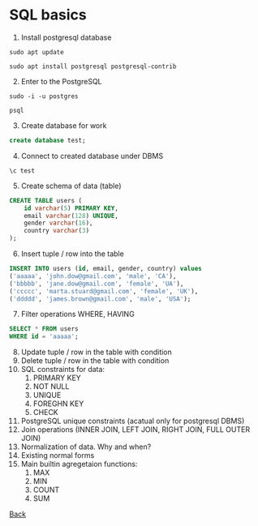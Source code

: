 # SQL basics

1. Install postgresql database
```shell
sudo apt update
```
```shell
sudo apt install postgresql postgresql-contrib
```
2. Enter to the PostgreSQL
```shell
sudo -i -u postgres
```
```shell
psql
```
3. Create database for work
```sql
create database test;
```
4. Connect to created database under DBMS
```shell
\c test
```
5. Create schema of data (table)
```sql
CREATE TABLE users (
    id varchar(5) PRIMARY KEY,
    email varchar(128) UNIQUE,
    gender varchar(16),
    country varchar(3)
);
```

6. Insert tuple / row into the table
```sql
INSERT INTO users (id, email, gender, country) values
('aaaaa', 'john.dow@gmail.com', 'male', 'CA'),
('bbbbb', 'jane.dow@gmail.com', 'female', 'UA'),
('ccccc', 'marta.stuard@gmail.com', 'female', 'UK'),
('ddddd', 'james.brown@gmail.com', 'male', 'USA');
```
7. Filter operations WHERE, HAVING
```sql
SELECT * FROM users
WHERE id = 'aaaaa';
```
8. Update tuple / row in the table with condition
9.  Delete tuple / row in the table with condition
10. SQL constraints for data:
    1. PRIMARY KEY
    2. NOT NULL
    3. UNIQUE
    4. FOREGHN KEY
    5. CHECK
11. PostgreSQL unique constraints (acatual only for postgresql DBMS)
12. Join operations (INNER JOIN, LEFT JOIN, RIGHT JOIN, FULL OUTER JOIN)
13. Normalization of data. Why and when?
14. Existing normal forms
15. Main builtin agregetaion functions:
    1.  MAX
    2.  MIN
    3.  COUNT
    4.  SUM

[Back](../README.md)
